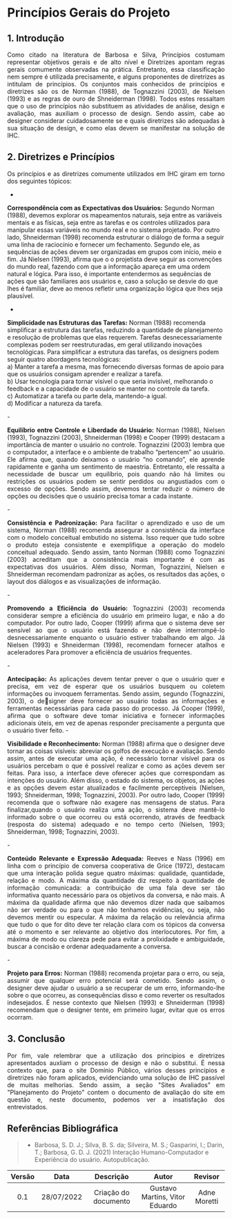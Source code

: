 # Princípios Gerais do Projeto

## 1. Introdução
<p align='justify'>
    Como citado na literatura de Barbosa e Silva, Princípios costumam representar objetivos gerais e de alto nível e Diretrizes apontam regras gerais comumente
    observadas na prática. Entretanto, essa classificação nem sempre é utilizada precisamente, e alguns proponentes de diretrizes as intitulam de princípios. 
    Os conjuntos mais conhecidos de princípios e diretrizes são os de Norman (1988), de Tognazzini (2003), de Nielsen (1993) e as regras de ouro de Shneiderman (1998).
    Todos estes ressaltam que o uso de princípios não substituem as atividades de análise, design e avaliação, mas auxiliam o processo de design. 
    Sendo assim, cabe ao designer considerar cuidadosamente se e quais diretrizes são adequadas à sua situação de design, e como elas devem se manifestar 
    na solução de IHC.
</p>

## 2. Diretrizes e Princípios
<p align='justify'>
Os princípios e as diretrizes comumente utilizados em IHC giram em torno dos seguintes tópicos:
</p>

- <p align='justify'>
<b>Correspondência com as Expectativas dos Usuários:</b> 
 Segundo Norman (1988), devemos explorar os mapeamentos naturais, seja entre as variáveis mentais e as físicas, seja entre as tarefas 
e os controles utilizados para manipular essas variáveis no mundo real e no sistema projetado. Por outro lado, Shneiderman (1998) 
recomenda estruturar o diálogo de forma a seguir uma linha de raciocínio e fornecer um fechamento. Segundo ele, as sequências de ações 
devem ser organizadas em grupos com início, meio e fim. Já  Nielsen (1993), afirma que o o projetista deve seguir as convenções do mundo 
real, fazendo com que a informação apareça em uma ordem natural e lógica. Para isso, é importante entendermos as sequências de 
ações que são familiares aos usuários e, caso a solução se desvie do que lhes é familiar, deve ao menos refletir uma organização 
lógica que lhes seja plausível.
</p>

- <p align='justify'>
<b>Simplicidade nas Estruturas das Tarefas:</b> 
  Norman (1988) recomenda simplificar a estrutura das tarefas, reduzindo a quantidade de planejamento e resolução de problemas que elas requerem. 
Tarefas desnecessariamente complexas podem ser reestruturadas, em geral utilizando inovações tecnológicas. Para simplificar a estrutura das tarefas, 
os designers podem seguir quatro abordagens tecnológicas:<br>
a) Manter a tarefa a mesma, mas fornecendo diversas formas de apoio para que os usuários consigam aprender e realizar a tarefa.<br>
b) Usar tecnologia para tornar visível o que seria invisível, melhorando o feedback e a capacidade de o usuário se manter no controle da tarefa.<br>
c) Automatizar a tarefa ou parte dela, mantendo-a igual.<br>
d) Modificar a natureza da tarefa.<br>
</p>
- <p align='justify'>
<b>Equilíbrio entre Controle e Liberdade do Usuário:</b> 
Norman (1988), Nielsen (1993), Tognazzini (2003), Shneiderman (1998) e Cooper (1999) destacam a importância de manter o usuário no controle. 
Tognazzini (2003) lembra que o computador, a interface e o ambiente de trabalho “pertencem” ao usuário. Ele afirma que, quando deixamos o 
usuário “no comando”, ele aprende rapidamente e ganha um sentimento de maestria. Entretanto, ele ressalta a necessidade de buscar um 
equilíbrio, pois quando não há limites ou restrições os usuários podem se sentir perdidos ou angustiados com o excesso de opções. Sendo assim,
devemos tentar reduzir o número de opções ou decisões que o usuário precisa tomar a cada instante. 
</p>
- <p align='justify'>
<b>Consistência e Padronização:</b>
Para facilitar o aprendizado e uso de um sistema, Norman (1988) recomenda assegurar a consistência da interface com o modelo conceitual 
embutido no sistema. Isso requer que tudo sobre o produto esteja consistente e exemplifique a operação do modelo conceitual
adequado. Sendo assim, tanto Norman (1988) como Tognazzini (2003) acreditam que a consistência 
mais importante é com as expectativas dos usuários. Além disso, Norman, Tognazzini, Nielsen e Shneiderman recomendam padronizar as ações,
os resultados das ações, o layout dos diálogos e as visualizações de informação.
</p>
- <p align='justify'>
<b>Promovendo a Eficiência do Usuário:</b>
Tognazzini (2003) recomenda considerar sempre a eficiência do usuário em primeiro lugar, e não a do computador. Por outro lado, Cooper (1999)
afirma que o sistema deve ser sensível ao que o usuário está fazendo e não deve interrompê-lo desnecessariamente enquanto o usuário estiver 
trabalhando em algo. Já Nielsen (1993) e Shneiderman (1998), recomendam fornecer atalhos e aceleradores Para promover a eficiência de 
usuários frequentes.
</p>
- <p align='justify'>
<b>Antecipação:</b> 
  As aplicações devem tentar prever o que o usuário quer e precisa, em vez de esperar que os usuários busquem ou coletem informações ou 
invoquem ferramentas. Sendo assim, segundo (Tognazzini, 2003), o designer deve fornecer ao usuário todas as informações e ferramentas 
necessárias para cada passo do processo. Já Cooper (1999), afirma que o software deve tomar iniciativa e fornecer informações 
adicionais úteis, em vez de apenas responder precisamente a pergunta que o usuário tiver feito.
- <p align='justify'>
<b>Visibilidade e Reconhecimento:</b> 
  Norman (1988) afirma que o designer deve tornar as coisas visíveis: abreviar os golfos de execução e avaliação. Sendo assim, antes de executar uma ação,
é necessário tornar visível para os usuários percebam o que é possível realizar e como as ações devem ser feitas. Para isso, a interface deve oferecer ações 
que correspondam as intenções do usuário. Além disso, o estado do sistema, os objetos, as ações e as opções devem estar atualizados e facilmente perceptíveis
(Nielsen, 1993; Shneiderman, 1998; Tognazzini, 2003). Por outro lado, Cooper (1999) recomenda que o software não exagere nas mensagens de status. Para finalizar,quando
o usuário realiza uma ação, o sistema deve mantê-lo informado sobre o que ocorreu ou está ocorrendo, através de feedback (resposta do sistema) adequado 
e no tempo certo (Nielsen, 1993; Shneiderman, 1998; Tognazzini, 2003).
</p>
- <p align='justify'>
<b>Conteúdo Relevante e Expressão Adequada:</b>
  Reeves e Nass (1996) em linha com o princípio de conversa cooperativa de Grice (1972), destacam que uma interação polida segue quatro máximas: 
qualidade, quantidade, relação e modo. A máxima da quantidade diz respeito à quantidade de informação comunicada: a contribuição de uma fala deve ser 
tão informativa quanto necessário para os objetivos da conversa, e não mais. A máxima da qualidade afirma que não devemos dizer nada que saibamos não 
ser verdade ou para o que não tenhamos evidências, ou seja, não devemos mentir ou especular. A máxima da relação ou relevância afirma que tudo o que for dito 
deve ter relação clara com os tópicos da conversa até o momento e ser relevante ao objetivo dos interlocutores. Por fim, a máxima de modo ou clareza pede para evitar a prolixidade e ambiguidade, buscar a concisão e ordenar adequadamente a conversa.
</p>
- <p align='justify'>
<b>Projeto para Erros:</b>
 Norman (1988) recomenda projetar para o erro, ou seja, assumir que qualquer erro potencial será cometido. Sendo assim, o designer deve ajudar o usuário a se recuperar de um erro, informando-lhe sobre o que ocorreu, as consequências disso e como reverter os resultados indesejados. É nesse contexto que Nielsen (1993) e Shneiderman (1998) recomendam que o designer tente, em primeiro lugar, evitar que os erros ocorram.
</p>

## 3. Conclusão

<p align='justify'>
    Por fim, vale relembrar que a utilização dos princípios e diretrizes apresentados auxliam o processo de design e não o substitui. É nessa contexto que, para o site Domínio Público, vários desses princípios e diretrizes não foram aplicados, evidenciando uma solução de IHC passível de muitas melhorias. Sendo assim, a seção "Sites Avaliados" em "Planejamento do Projeto" contem o documento de avaliação do site em questão e, neste documento, podemos ver a insatisfação dos entrevistados. 
</p>

## Referências Bibliográfica
> - Barbosa, S. D. J.; Silva, B. S. da; Silveira, M. S.; Gasparini, I.; Darin, T.; Barbosa, G. D. J. (2021) Interação Humano-Computador e Experiência do usuário. Autopublicação.
> 

| Versão |    Data    |      Descrição       |               Autor                |       Revisor        |
| :----: | :--------: | :------------------: | :--------------------------------: | :------------------: |
|  0.1   | 28/07/2022 | Criação do documento | Gustavo Martins, Vitor Eduardo | Adne Moretti |
